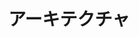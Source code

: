 ---
title: "アーキテクチャ"
slug: architecture
image: img/category-architecture.jpg
style:
    background: "#d946ef"
    color: "#fff"
---